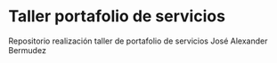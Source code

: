 # Taller portafolio de servicios

Repositorio realización taller de portafolio de servicios José Alexander Bermudez